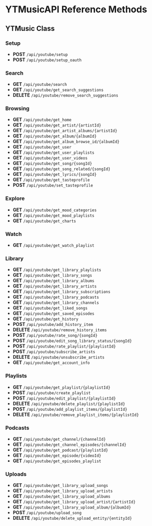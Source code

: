 # YTMusicAPI Reference Methods

## YTMusic Class

### Setup
- **POST** `/api/youtube/setup`
- **POST** `/api/youtube/setup_oauth`

### Search
- **GET** `/api/youtube/search`
- **GET** `/api/youtube/get_search_suggestions`
- **DELETE** `/api/youtube/remove_search_suggestions`

### Browsing
- **GET** `/api/youtube/get_home`
- **GET** `/api/youtube/get_artist/{artistId}`
- **GET** `/api/youtube/get_artist_albums/{artistId}`
- **GET** `/api/youtube/get_album/{albumId}`
- **GET** `/api/youtube/get_album_browse_id/{albumId}`
- **GET** `/api/youtube/get_user`
- **GET** `/api/youtube/get_user_playlists`
- **GET** `/api/youtube/get_user_videos`
- **GET** `/api/youtube/get_song/{songId}`
- **GET** `/api/youtube/get_song_related/{songId}`
- **GET** `/api/youtube/get_lyrics/{songId}`
- **GET** `/api/youtube/get_tasteprofile`
- **POST** `/api/youtube/set_tasteprofile`

### Explore
- **GET** `/api/youtube/get_mood_categories`
- **GET** `/api/youtube/get_mood_playlists`
- **GET** `/api/youtube/get_charts`

### Watch
- **GET** `/api/youtube/get_watch_playlist`

### Library
- **GET** `/api/youtube/get_library_playlists`
- **GET** `/api/youtube/get_library_songs`
- **GET** `/api/youtube/get_library_albums`
- **GET** `/api/youtube/get_library_artists`
- **GET** `/api/youtube/get_library_subscriptions`
- **GET** `/api/youtube/get_library_podcasts`
- **GET** `/api/youtube/get_library_channels`
- **GET** `/api/youtube/get_liked_songs`
- **GET** `/api/youtube/get_saved_episodes`
- **GET** `/api/youtube/get_history`
- **POST** `/api/youtube/add_history_item`
- **DELETE** `/api/youtube/remove_history_items`
- **POST** `/api/youtube/rate_song/{songId}`
- **POST** `/api/youtube/edit_song_library_status/{songId}`
- **POST** `/api/youtube/rate_playlist/{playlistId}`
- **POST** `/api/youtube/subscribe_artists`
- **DELETE** `/api/youtube/unsubscribe_artists`
- **GET** `/api/youtube/get_account_info`

### Playlists
- **GET** `/api/youtube/get_playlist/{playlistId}`
- **POST** `/api/youtube/create_playlist`
- **POST** `/api/youtube/edit_playlist/{playlistId}`
- **DELETE** `/api/youtube/delete_playlist/{playlistId}`
- **POST** `/api/youtube/add_playlist_items/{playlistId}`
- **DELETE** `/api/youtube/remove_playlist_items/{playlistId}`

### Podcasts
- **GET** `/api/youtube/get_channel/{channelId}`
- **GET** `/api/youtube/get_channel_episodes/{channelId}`
- **GET** `/api/youtube/get_podcast/{playlistId}`
- **GET** `/api/youtube/get_episode/{videoId}`
- **GET** `/api/youtube/get_episodes_playlist`

### Uploads
- **GET** `/api/youtube/get_library_upload_songs`
- **GET** `/api/youtube/get_library_upload_artists`
- **GET** `/api/youtube/get_library_upload_albums`
- **GET** `/api/youtube/get_library_upload_artist/{artistId}`
- **GET** `/api/youtube/get_library_upload_album/{albumId}`
- **POST** `/api/youtube/upload_song`
- **DELETE** `/api/youtube/delete_upload_entity/{entityId}`